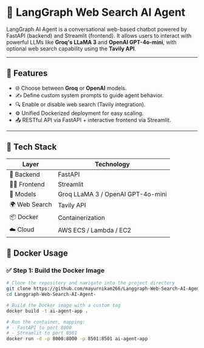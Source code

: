 # 🤖 LangGraph Web Search AI Agent

LangGraph AI Agent is a conversational web-based chatbot powered by FastAPI (backend) and Streamlit (frontend). It allows users to interact with powerful LLMs like **Groq's LLaMA 3** and **OpenAI GPT-4o-mini**, with optional web search capability using the **Tavily API**.

---

## 🧠 Features

- 🌐 Choose between **Groq** or **OpenAI** models.
- ✍️ Define custom system prompts to guide agent behavior.
- 🔍 Enable or disable web search (Tavily integration).
- ⚙️ Unified Dockerized deployment for easy scaling.
- 📤 RESTful API via FastAPI + interactive frontend via Streamlit.

---

## 🚀 Tech Stack

| Layer        | Technology     |
|--------------|----------------|
| 🧠 Backend    | FastAPI        |
| 🧑‍💻 Frontend  | Streamlit      |
| 🤖 Models     | Groq LLaMA 3 / OpenAI GPT-4o-mini |
| 🌍 Web Search | Tavily API     |
| 📦 Docker     | Containerization |
| ☁️ Cloud      | AWS ECS / Lambda / EC2 |

## 🐳 Docker Usage

### ✅ Step 1: Build the Docker Image

```bash
# Clone the repository and navigate into the project directory
git clone https://github.com/mayurnikam266/Langgraph-Web-Search-AI-Agent-.git
cd Langgraph-Web-Search-AI-Agent-

# Build the Docker image with a custom tag
docker build -t ai-agent-app .

# Run the container, mapping:
# - FastAPI to port 8000
# - Streamlit to port 8501
docker run -d -p 8000:8000 -p 8501:8501 ai-agent-app


